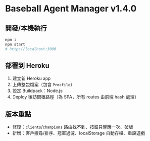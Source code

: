 # Baseball Agent Manager v1.4.0

## 開發/本機執行
```bash
npm i
npm start
# http://localhost:3000
```

## 部署到 Heroku
1. 建立新 Heroku app
2. 上傳整包檔案（包含 `Procfile`）
3. 設定 Buildpack：Node.js
4. Deploy 後訪問根路徑（為 SPA，所有 routes 由前端 hash 處理）

## 版本重點
- 修復：`clients`/`champions` 路由找不到、按鈕只響應一次、破版
- 新增：客戶搜尋/排序、冠軍過濾、localStorage 自動存檔、重設遊戲
